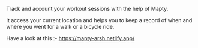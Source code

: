 Track and account your workout sessions with the help of Mapty.

It access your current location and helps you to keep a record of when and where you went for a walk or a bicycle ride.

Have a look at this :- https://mapty-arsh.netlify.app/

